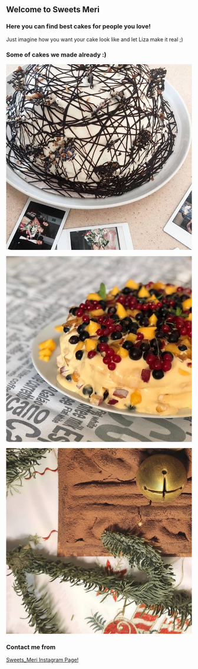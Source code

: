 ## Welcome to Sweets Meri

### Here you can find best cakes for people you love!

Just imagine how you want your cake look like and let Liza make it real ;)



### Some of cakes we made already :)

![Image of Cake1](/cake1.jpg)

![Image of Cake2](/cake2.jpg)

![Image of Cake3](/cake3.jpg)

### Contact me from

[Sweets_Meri Instagram Page!](https://www.instagram.com/sweets_meri/)

